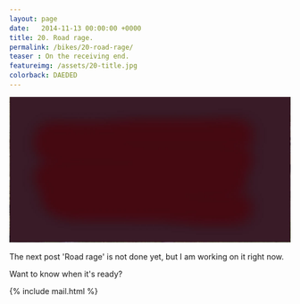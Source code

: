 ```yaml
---
layout: page
date:   2014-11-13 00:00:00 +0000
title: 20. Road rage.
permalink: /bikes/20-road-rage/
teaser : On the receiving end.
featureimg: /assets/20-title.jpg
colorback: DAEDED
---
```




<!--<div class="feature-image">
<img src="/assets/19-title.jpg"><br />
<span class="caption"></span></div> -->



<img src="/assets/20-title.jpg" frameborder="0" allowfullscreen><br />




The next post 'Road rage' is not done yet, but I am working on it right now.



Want to know when it's ready?

 {% include mail.html %}
